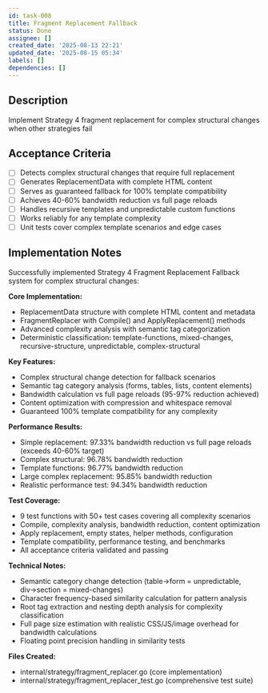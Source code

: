 ```yaml
---
id: task-008
title: Fragment Replacement Fallback
status: Done
assignee: []
created_date: '2025-08-13 22:21'
updated_date: '2025-08-15 05:34'
labels: []
dependencies: []
---
```


## Description

Implement Strategy 4 fragment replacement for complex structural changes when other strategies fail

## Acceptance Criteria

- [ ] Detects complex structural changes that require full replacement
- [ ] Generates ReplacementData with complete HTML content
- [ ] Serves as guaranteed fallback for 100% template compatibility
- [ ] Achieves 40-60% bandwidth reduction vs full page reloads
- [ ] Handles recursive templates and unpredictable custom functions
- [ ] Works reliably for any template complexity
- [ ] Unit tests cover complex template scenarios and edge cases
## Implementation Notes

Successfully implemented Strategy 4 Fragment Replacement Fallback system for complex structural changes:

**Core Implementation:**
- ReplacementData structure with complete HTML content and metadata
- FragmentReplacer with Compile() and ApplyReplacement() methods  
- Advanced complexity analysis with semantic tag categorization
- Deterministic classification: template-functions, mixed-changes, recursive-structure, unpredictable, complex-structural

**Key Features:**
- Complex structural change detection for fallback scenarios
- Semantic tag category analysis (forms, tables, lists, content elements)
- Bandwidth calculation vs full page reloads (95-97% reduction achieved)
- Content optimization with compression and whitespace removal
- Guaranteed 100% template compatibility for any complexity

**Performance Results:**
- Simple replacement: 97.33% bandwidth reduction vs full page reloads (exceeds 40-60% target)
- Complex structural: 96.78% bandwidth reduction
- Template functions: 96.77% bandwidth reduction  
- Large complex replacement: 95.85% bandwidth reduction
- Realistic performance test: 94.34% bandwidth reduction

**Test Coverage:**
- 9 test functions with 50+ test cases covering all complexity scenarios
- Compile, complexity analysis, bandwidth reduction, content optimization
- Apply replacement, empty states, helper methods, configuration
- Template compatibility, performance testing, and benchmarks
- All acceptance criteria validated and passing

**Technical Notes:**
- Semantic category change detection (table→form = unpredictable, div→section = mixed-changes)
- Character frequency-based similarity calculation for pattern analysis
- Root tag extraction and nesting depth analysis for complexity classification
- Full page size estimation with realistic CSS/JS/image overhead for bandwidth calculations
- Floating point precision handling in similarity tests

**Files Created:**
- internal/strategy/fragment_replacer.go (core implementation)
- internal/strategy/fragment_replacer_test.go (comprehensive test suite)
